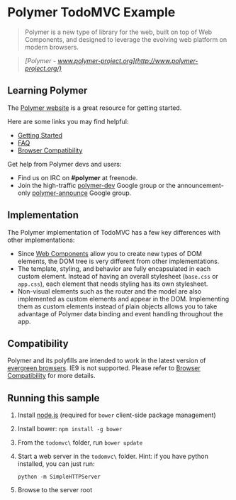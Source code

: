 # Polymer TodoMVC Example

> Polymer is a new type of library for the web, built on top of Web Components, and designed to leverage the evolving web platform on modern browsers.

> _[Polymer - www.polymer-project.org](http://www.polymer-project.org/)_

## Learning Polymer

The [Polymer website](http://www.polymer-project.org) is a great resource for getting started.

Here are some links you may find helpful:

* [Getting Started](http://www.polymer-project.org/docs/start/everything.html)
* [FAQ](http://www.polymer-project.org/resources/faq.html)
* [Browser Compatibility](http://www.polymer-project.org/resources/compatibility.html)

Get help from Polymer devs and users:

* Find us on IRC on __#polymer__ at freenode.
* Join the high-traffic [polymer-dev](https://groups.google.com/forum/?fromgroups=#!forum/polymer-dev) Google group or the announcement-only [polymer-announce](https://groups.google.com/forum/?fromgroups=#!forum/polymer-announce) Google group.

## Implementation

The Polymer implementation of TodoMVC has a few key differences with other implementations:

* Since [Web Components](http://w3c.github.io/webcomponents/explainer/) allow you to create new types of DOM elements, the DOM tree is very different from other implementations.
* The template, styling, and behavior are fully encapsulated in each custom element. Instead of having an overall stylesheet (`base.css` or `app.css`), each element that needs styling has its own stylesheet.
* Non-visual elements such as the router and the model are also implemented as custom elements and appear in the DOM. Implementing them as custom elements instead of plain objects allows you to take advantage of Polymer data binding and event handling throughout the app.

## Compatibility

Polymer and its polyfills are intended to work in the latest version of [evergreen browsers](http://tomdale.net/2013/05/evergreen-browsers/). IE9 is not supported. Please refer to [Browser Compatibility](http://www.polymer-project.org/resources/compatibility.html) for more details.

## Running this sample

1. Install [node.js](nodejs.org) (required for `bower` client-side package management)
1. Install bower: `npm install -g bower`

1. From the `todomvc\` folder, run `bower update`
1. Start a web server in the `todomvc\` folder.  Hint: if you have python installed, you can just run:

     `python -m SimpleHTTPServer`

1. Browse to the server root
